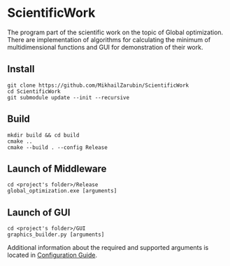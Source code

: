 # ScientificWork
The program part of the scientific work on the topic of Global optimization.
There are implementation of algorithms for calculating the minimum of multidimensional functions and GUI for demonstration of their work.

## Install
```
git clone https://github.com/MikhailZarubin/ScientificWork
cd ScientificWork
git submodule update --init --recursive
```

## Build
```
mkdir build && cd build
cmake ..
cmake --build . --config Release
```

## Launch of Middleware
```
cd <project's folder>/Release
global_optimization.exe [arguments]
```

## Launch of GUI
```
cd <project's folder>/GUI
graphics_builder.py [arguments]
```

Additional information about the required and supported arguments is located in [Configuration Guide](https://github.com/MikhailZarubin/ScientificWork/tree/dev/docs/Configuration_Guide.md).